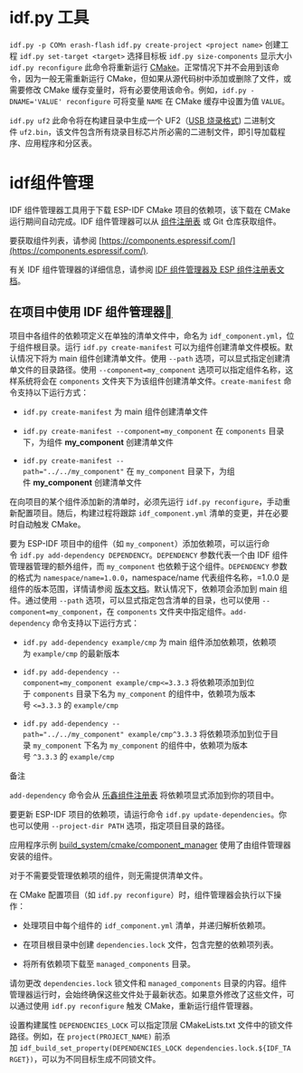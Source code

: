 # idf.py 工具

`idf.py -p COMn erash-flash`
`idf.py create-project <project name>` 创建工程
`idf.py set-target <target>` 选择目标板
`idf.py size-components` 显示大小
`idf.py reconfigure` 此命令将重新运行 [CMake](https://cmake.org/)。正常情况下并不会用到该命令，因为一般无需重新运行 CMake，但如果从源代码树中添加或删除了文件，或需要修改 CMake 缓存变量时，将有必要使用该命令。例如，`idf.py -DNAME='VALUE' reconfigure` 可将变量 `NAME` 在 CMake 缓存中设置为值 `VALUE`。 

`idf.py uf2` 此命令将在构建目录中生成一个 UF2（[USB 烧录格式](https://github.com/microsoft/uf2)) 二进制文件 `uf2.bin`，该文件包含所有烧录目标芯片所必需的二进制文件，即引导加载程序、应用程序和分区表。

# idf组件管理
IDF 组件管理器工具用于下载 ESP-IDF CMake 项目的依赖项，该下载在 CMake 运行期间自动完成。IDF 组件管理器可以从 [组件注册表](https://components.espressif.com/) 或 Git 仓库获取组件。

要获取组件列表，请参阅 [https://components.espressif.com/](https://components.espressif.com/).

有关 IDF 组件管理器的详细信息，请参阅 [IDF 组件管理器及 ESP 组件注册表文档](https://docs.espressif.com/projects/idf-component-manager/en/latest/)。

## 在项目中使用 IDF 组件管理器[](https://docs.espressif.com/projects/esp-idf/zh_CN/latest/esp32/api-guides/tools/idf-component-manager.html#id1 "永久链接至标题")

项目中各组件的依赖项定义在单独的清单文件中，命名为 `idf_component.yml`，位于组件根目录。运行 `idf.py create-manifest` 可以为组件创建清单文件模板。默认情况下将为 main 组件创建清单文件。使用 `--path` 选项，可以显式指定创建清单文件的目录路径。使用 `--component=my_component` 选项可以指定组件名称，这样系统将会在 `components` 文件夹下为该组件创建清单文件。`create-manifest` 命令支持以下运行方式：

- `idf.py create-manifest` 为 main 组件创建清单文件
    
- `idf.py create-manifest --component=my_component` 在 `components` 目录下，为组件 **my_component** 创建清单文件
    
- `idf.py create-manifest --path="../../my_component"` 在 `my_component` 目录下，为组件 **my_component** 创建清单文件
    

在向项目的某个组件添加新的清单时，必须先运行 `idf.py reconfigure`，手动重新配置项目。随后，构建过程将跟踪 `idf_component.yml` 清单的变更，并在必要时自动触发 CMake。

要为 ESP-IDF 项目中的组件（如 `my_component`）添加依赖项，可以运行命令 `idf.py add-dependency DEPENDENCY`。`DEPENDENCY` 参数代表一个由 IDF 组件管理器管理的额外组件，而 `my_component` 也依赖于这个组件。`DEPENDENCY` 参数的格式为 `namespace/name=1.0.0`，namespace/name 代表组件名称，=1.0.0 是组件的版本范围，详情请参阅 [版本文档](https://docs.espressif.com/projects/idf-component-manager/en/latest/reference/versioning.html)。默认情况下，依赖项会添加到 main 组件。通过使用 `--path` 选项，可以显式指定包含清单的目录，也可以使用 `--component=my_component`，在 `components` 文件夹中指定组件。`add-dependency` 命令支持以下运行方式：

- `idf.py add-dependency example/cmp` 为 main 组件添加依赖项，依赖项为 `example/cmp` 的最新版本
    
- `idf.py add-dependency --component=my_component example/cmp<=3.3.3` 将依赖项添加到位于 `components` 目录下名为 `my_component` 的组件中，依赖项为版本号 `<=3.3.3` 的 `example/cmp`
    
- `idf.py add-dependency --path="../../my_component" example/cmp^3.3.3` 将依赖项添加到位于目录 `my_component` 下名为 `my_component` 的组件中，依赖项为版本号 `^3.3.3` 的 `example/cmp`
    

备注

`add-dependency` 命令会从 [乐鑫组件注册表](https://components.espressif.com/) 将依赖项显式添加到你的项目中。

要更新 ESP-IDF 项目的依赖项，请运行命令 `idf.py update-dependencies`。你也可以使用 `--project-dir PATH` 选项，指定项目目录的路径。

应用程序示例 [build_system/cmake/component_manager](https://github.com/espressif/esp-idf/tree/341a8f2/examples/build_system/cmake/component_manager) 使用了由组件管理器安装的组件。

对于不需要受管理依赖项的组件，则无需提供清单文件。

在 CMake 配置项目（如 `idf.py reconfigure`）时，组件管理器会执行以下操作：

- 处理项目中每个组件的 `idf_component.yml` 清单，并递归解析依赖项。
    
- 在项目根目录中创建 `dependencies.lock` 文件，包含完整的依赖项列表。
    
- 将所有依赖项下载至 `managed_components` 目录。
    

请勿更改 `dependencies.lock` 锁文件和 `managed_components` 目录的内容。组件管理器运行时，会始终确保这些文件处于最新状态。如果意外修改了这些文件，可以通过使用 `idf.py reconfigure` 触发 CMake，重新运行组件管理器。

设置构建属性 `DEPENDENCIES_LOCK` 可以指定顶层 CMakeLists.txt 文件中的锁文件路径。例如，在 `project(PROJECT_NAME)` 前添加 `idf_build_set_property(DEPENDENCIES_LOCK dependencies.lock.${IDF_TARGET})`，可以为不同目标生成不同锁文件。